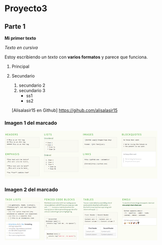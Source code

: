 # Proyecto3

## Parte 1

**Mi primer texto**

*Texto en cursiva*

Estoy escribiendo *un texto* con **varios formatos** y parece que funciona.


1. Principal
2. Secundario
    1. secundario 2
    2. secundario 3
        * ss1
        * ss2


    [Alisalasir15 en Github] https://gihub.com/alisalasir15

### Imagen 1 del marcado
![Marcado 1](/Fotos/Markdown1.png)  

### Imagen 2 del marcado
![Marcado 2](/Fotos/Markdown2.png)  
